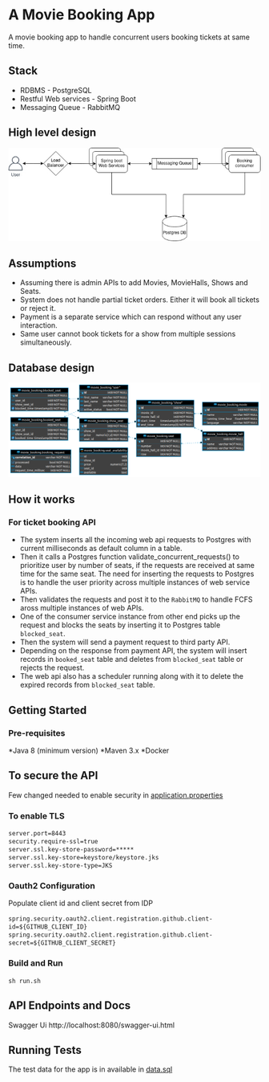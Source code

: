 # A Movie Booking App

A movie booking app to handle concurrent users booking tickets at same time.

## Stack

* RDBMS - PostgreSQL 
* Restful Web services - Spring Boot 
* Messaging Queue - RabbitMQ

## High level design

![Architecture](/img/arch.jpg)

## Assumptions

* Assuming there is admin APIs to add Movies, MovieHalls, Shows and Seats.
* System does not handle partial ticket orders. Either it will book all tickets or reject it.
* Payment is a separate service which can respond without any user interaction.
* Same user cannot book tickets for a show from multiple sessions simultaneously.

## Database design

![Database design](/img/db-design.png)


## How it works

### For ticket booking API

* The system inserts all the incoming web api requests to Postgres with current milliseconds as default column in a table. 
* Then it calls a Postgres function validate_concurrent_requests() to prioritize user by number of seats, if the requests are received at same time for the same seat. The need for inserting the requests to Postgres is to handle the user priority across multiple instances of web service APIs.
* Then validates the requests and post it to the `RabbitMQ` to handle FCFS aross multiple instances of web APIs.
* One of the consumer service instance from other end picks up the request and blocks the seats by inserting it to Postgres table `blocked_seat`.
* Then the system will send a payment request to third party API.
* Depending on the response from payment API, the system will insert records in `booked_seat` table and deletes from `blocked_seat` table or rejects the request.
* The web api also has a scheduler running along with it to delete the expired records from `blocked_seat` table.

## Getting Started

### Pre-requisites

*Java 8 (minimum version)
*Maven 3.x
*Docker

## To secure the API

Few changed needed to enable security in [application.properties](web/src/main/resources/application.properties)

### To enable TLS

    server.port=8443
    security.require-ssl=true
    server.ssl.key-store-password=*****
    server.ssl.key-store=keystore/keystore.jks
    server.ssl.key-store-type=JKS

### Oauth2 Configuration

Populate client id and client secret from IDP

    spring.security.oauth2.client.registration.github.client-id=${GITHUB_CLIENT_ID}
    spring.security.oauth2.client.registration.github.client-secret=${GITHUB_CLIENT_SECRET}

### Build and Run 

    sh run.sh

## API Endpoints and Docs

Swagger Ui http://localhost:8080/swagger-ui.html


## Running Tests

The test data for the app is in available in [data.sql](web/src/main/resources/data.sql)

